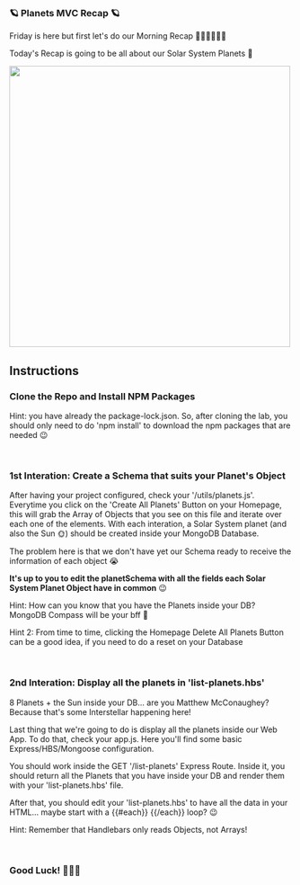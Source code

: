 ### 🪐 Planets MVC Recap 🪐

Friday is here but first let's do our Morning Recap 🤸‍♂️🤸‍♂🤸‍♂

Today's Recap is going to be all about our Solar System Planets 🚀

<img width="500" height="500" src="https://i.pinimg.com/originals/82/73/1c/82731cd69bc7c8ad339d88eabed303f3.gif"/>

## Instructions

### Clone the Repo and Install NPM Packages

Hint: you have already the package-lock.json. So, after cloning the lab, you should only need to do 'npm install' to download the npm packages that are needed 😉

<br>

### 1st Interation: Create a Schema that suits your Planet's Object

After having your project configured, check your '/utils/planets.js'. Everytime you click on the 'Create All Planets' Button on your Homepage, this will grab the Array of Objects that you see on this file and iterate over each one of the elements. With each interation, a Solar System planet (and also the Sun 🌞) should be created inside your MongoDB Database. 

The problem here is that we don't have yet our Schema ready to receive the information of each object 😭

<b>It's up to you to edit the planetSchema with all the fields each Solar System Planet Object have in common</b> 😉

Hint: How can you know that you have the Planets inside your DB? MongoDB Compass will be your bff 🚀

Hint 2: From time to time, clicking the Homepage Delete All Planets Button can be a good idea, if you need to do a reset on your Database

<br>

### 2nd Interation: Display all the planets in 'list-planets.hbs'

8 Planets + the Sun inside your DB... are you Matthew McConaughey? Because that's some Interstellar happening here! 

Last thing that we're going to do is display all the planets inside our Web App. To do that, check your app.js. Here you'll find some basic Express/HBS/Mongoose configuration. 

You should work inside the GET '/list-planets' Express Route. Inside it, you should return all the Planets that you have inside your DB and render them with your 'list-planets.hbs' file. 

After that, you should edit your 'list-planets.hbs' to have all the data in your HTML... maybe start with a {{#each}} {{/each}} loop? 😉

Hint: Remember that Handlebars only reads Objects, not Arrays!

<br>

### Good Luck! 🎉🎉🎉

<br>
